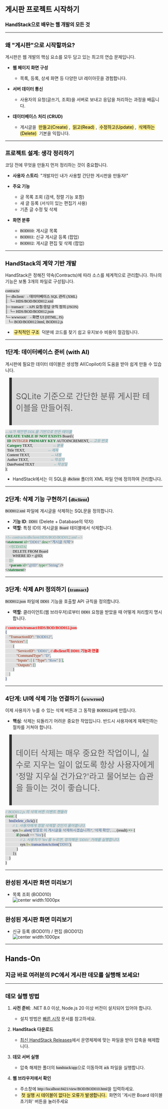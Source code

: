 ﻿---
marp: true
theme: gaia
_class: lead
footer: QCN
paginate: true
backgroundColor: #fff
---

<style>
:root {
  font-family: Pretendard;
  --border-color: #303030;
  --text-color: #0a0a0a;
  --bg-color-alt: #dadada;
  --mark-background: #ffef92;
}

h1 {
  border-bottom: none;
  font-size: 1.6em;
}

h2 {
  border-bottom: none;
  font-size: 1.3em;
}

h3 {
  font-size: 1.1em;
}

h4 {
  font-size: 1.05em;
}

h5 {
  font-size: 1em;
}

h6 {
  font-size: 0.9em;
}

h1,
h2,
h3,
h4,
h5,
h6 {
  color: var(--text-color);
}

code:not([class*="language-"]) {
  font-family: D2Coding;
  color: #000;
  vertical-align: text-bottom;
  background-color: rgba(100, 100, 100, 0.2);
}

section {
  background-image: linear-gradient(to bottom right, #f7f7f7 0%, #d3d3d3 100%);
}

section table {
    margin: auto;
    font-size: 28px;
}

section::after {
  font-size: 0.75em;
  content: attr(data-marpit-pagination) " / " attr(data-marpit-pagination-total);
}

img[alt~="center"] {
  display: block;
  margin: 0 auto;
}

blockquote {
  font-size: 26px;
  border-left: 8px solid var(--border-color);
  background: var(--bg-color-alt);
  margin: 0.5em;
  padding: 0.5em;
}

blockquote::before,
blockquote::after {
    content: '';
}

mark {
  background-color: var(--mark-background);
  padding: 0 2px 2px;
  border-radius: 4px;
  margin: 0 2px;
}

section.tinytext>p,
section.tinytext>ul,
section.tinytext>blockquote {
  font-size: 0.65em;
}
</style>

# 게시판 프로젝트 시작하기

### HandStack으로 배우는 웹 개발의 모든 것

---

## 왜 "게시판"으로 시작할까요?

게시판은 웹 개발의 핵심 요소를 모두 담고 있는 최고의 연습 문제입니다.

- **웹 페이지 화면 구성**
  - 목록, 등록, 상세 화면 등 다양한 UI 레이아웃을 경험합니다.

- **서버 데이터 통신**
  - 사용자의 요청(글쓰기, 조회)을 서버로 보내고 응답을 처리하는 과정을 배웁니다.

- **데이터베이스 처리 (CRUD)**
  - 게시글을 <mark>만들고(Create)</mark>, <mark>읽고(Read)</mark>, <mark>수정하고(Update)</mark>, <mark>삭제하는(Delete)</mark> 기본을 익힙니다.

---

## 프로젝트 설계: 생각 정리하기

코딩 전에 무엇을 만들지 먼저 정리하는 것이 중요합니다.

- **사용자 스토리**: "개발자인 내가 사용할 간단한 게시판을 만들자!"
- **주요 기능**
  - 글 목록 조회 (검색, 정렬 기능 포함)
  - 새 글 등록 (서식이 있는 편집기 사용)
  - 기존 글 수정 및 삭제

- **화면 분류**
  - `BOD010`: 게시글 목록
  - `BOD011`: 신규 게시글 등록 (팝업)
  - `BOD012`: 게시글 편집 및 삭제 (팝업)

---

## HandStack의 계약 기반 개발

HandStack은 정해진 약속(Contracts)에 따라 소스를 체계적으로 관리합니다.
하나의 기능은 보통 3개의 파일로 구성됩니다.

```
contracts/
├─ dbclient/   - 데이터베이스 SQL 관리 (XML)
│  └─ HDS/BOD/BOD012.xml
├─ transact/   - API 요청/응답 규칙 정의 (JSON)
│  └─ HDS/BOD/BOD012.json
└─ wwwroot/    - 화면 UI (HTML, JS)
   └─ BOD/BOD012.html, BOD012.js
```
- <mark>규칙적인 구조</mark> 덕분에 코드를 찾기 쉽고 유지보수 비용이 절감됩니다.

---

## 1단계: 데이터베이스 준비 (with AI)

게시판에 필요한 데이터 테이블은 생성형 AI(Copilot)의 도움을 받아 쉽게 만들 수 있습니다.

> SQLite 기준으로 간단한 분류 게시판 테이블을 만들어줘.

```sql
-- AI가 제안한 DDL을 기반으로 만든 테이블
CREATE TABLE IF NOT EXISTS Board (
  ID INTEGER PRIMARY KEY AUTOINCREMENT, -- 고유 번호
  Category TEXT,                      -- 분류
  Title TEXT,                         -- 제목
  Content TEXT,                       -- 내용
  Author TEXT,                        -- 작성자
  DatePosted TEXT                     -- 작성일
);
```

- HandStack에서는 이 SQL을 `dbclient` 폴더의 XML 파일 안에 정의하여 관리합니다.

---

## 2단계: 삭제 기능 구현하기 (`dbclient`)

`BOD012.xml` 파일에 게시글을 삭제하는 SQL문을 정의합니다.

- **기능 ID**: `DD01` (Delete + Database의 약자)
- **역할**: 특정 ID의 게시글을 `Board` 테이블에서 삭제합니다.

```xml
<!-- contracts/dbclient/HDS/BOD/BOD012.xml -->
<statement id="DD01" desc="게시글 삭제">
    <![CDATA[
        DELETE FROM Board
        WHERE ID = @ID;
    ]]>
    <param id="@ID" type="String" />
</statement>
```

---

## 3단계: 삭제 API 정의하기 (`transact`)

`BOD012.json` 파일에 `DD01` 기능을 호출할 API 규칙을 정의합니다.

- **역할**: 클라이언트(웹 브라우저)로부터 `DD01` 요청을 받았을 때 어떻게 처리할지 명시합니다.

```json
// contracts/transact/HDS/BOD/BOD012.json
{
    "TransactionID": "BOD012",
    "Services": [
        {
            "ServiceID": "DD01", // dbclient의 DD01 기능과 연결
            "CommandType": "D",
            "Inputs": [ { "Type": "Row" } ],
            "Outputs": []
        }
    ]
}
```

---

## 4단계: UI에 삭제 기능 연결하기 (`wwwroot`)

이제 사용자가 누를 수 있는 삭제 버튼과 그 동작을 `BOD012.js`에 만듭니다.

- **핵심**: 삭제는 되돌리기 어려운 중요한 작업입니다. 반드시 사용자에게 재확인하는 절차를 거쳐야 합니다.

> 데이터 삭제는 매우 중요한 작업이니, 실수로 지우는 일이 없도록 항상 사용자에게 '정말 지우실 건가요?'라고 물어보는 습관을 들이는 것이 좋습니다.

```javascript
// BOD012.js 의 삭제 버튼 이벤트 핸들러
event: {
    btnDelete_click() {
        // 1. 사용자에게 정말 삭제할 것인지 물어봅니다.
        syn.$w.alert('정말로 이 게시글을 삭제하시겠습니까?', '삭제 확인', ..., (result) => {
            if (result == 'Yes') {
                // 2. 사용자가 'Yes'를 누르면, 정의해둔 'DD01' 거래를 실행합니다.
                syn.$w.transactionAction('DD01');
            }
        });
    }
}
```

---

## 완성된 게시판 화면 미리보기

- 목록 조회 (BOD010)
![center width:1000px](https://raw.githubusercontent.com/handstack77/handstack-docs/master/docs/startup/handsonlab/img/BOD010.png)

---

## 완성된 게시판 화면 미리보기

- 신규 등록 (BOD011) / 편집 (BOD012)
![center width:1000px](https://raw.githubusercontent.com/handstack77/handstack-docs/master/docs/startup/handsonlab/img/BOD011.png)

---

<!-- _class: lead -->

# Hands-On
## 지금 바로 여러분의 PC에서 게시판 데모를 실행해 보세요!

---

## 데모 실행 방법

1. **사전 준비**: .NET 8.0 이상, Node.js 20 이상 버전이 설치되어 있어야 합니다.
   - 설치 방법은 [빠른 시작](https://handstack.kr/docs/startup/빠른-시작) 문서를 참고하세요.

2. **HandStack 다운로드**
   - [최신 HandStack Releases](https://github.com/handstack77/handstack/releases)에서 운영체제에 맞는 파일을 받아 압축을 해제합니다.

3. **데모 서버 실행**
   - 압축 해제한 폴더의 `handstack/app`으로 이동하여 `ack` 파일을 실행합니다.

4. **웹 브라우저에서 확인**
   - 주소창에 `http://localhost:8421/view/BOD/BOD010.html`을 입력하세요.
   - <mark>첫 실행 시 테이블이 없다는 오류가 발생합니다.</mark> 화면의 '게시판 Board 테이블 초기화' 버튼을 눌러주세요